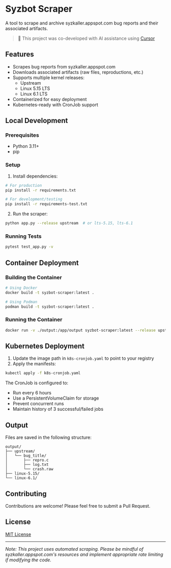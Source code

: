 # Syzbot Scraper

A tool to scrape and archive syzkaller.appspot.com bug reports and their associated artifacts.

> 🤖 This project was co-developed with AI assistance using [Cursor](https://cursor.sh/)

## Features

- Scrapes bug reports from syzkaller.appspot.com
- Downloads associated artifacts (raw files, reproductions, etc.)
- Supports multiple kernel releases:
  - Upstream
  - Linux 5.15 LTS
  - Linux 6.1 LTS
- Containerized for easy deployment
- Kubernetes-ready with CronJob support

## Local Development

### Prerequisites

- Python 3.11+
- pip

### Setup

1. Install dependencies:
```bash
# For production
pip install -r requirements.txt

# For development/testing
pip install -r requirements-test.txt
```

2. Run the scraper:
```bash
python app.py --release upstream  # or lts-5.15, lts-6.1
```

### Running Tests

```bash
pytest test_app.py -v
```

## Container Deployment

### Building the Container

```bash
# Using Docker
docker build -t syzbot-scraper:latest .

# Using Podman
podman build -t syzbot-scraper:latest .
```

### Running the Container

```bash
docker run -v ./output:/app/output syzbot-scraper:latest --release upstream
```

## Kubernetes Deployment

1. Update the image path in `k8s-cronjob.yaml` to point to your registry
2. Apply the manifests:
```bash
kubectl apply -f k8s-cronjob.yaml
```

The CronJob is configured to:
- Run every 6 hours
- Use a PersistentVolumeClaim for storage
- Prevent concurrent runs
- Maintain history of 3 successful/failed jobs

## Output

Files are saved in the following structure:
```
output/
├── upstream/
│   └── bug_title/
│       ├── repro.c
│       ├── log.txt
│       └── crash.raw
├── linux-5.15/
└── linux-6.1/
```

## Contributing

Contributions are welcome! Please feel free to submit a Pull Request.

## License

[MIT License](LICENSE)

---
*Note: This project uses automated scraping. Please be mindful of syzkaller.appspot.com's resources and implement appropriate rate limiting if modifying the code.*

